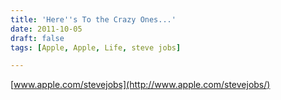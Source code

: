 ```yaml
---
title: 'Here''s To the Crazy Ones...'
date: 2011-10-05
draft: false
tags: [Apple, Apple, Life, steve jobs]

---
```


[www.apple.com/stevejobs](http://www.apple.com/stevejobs/)